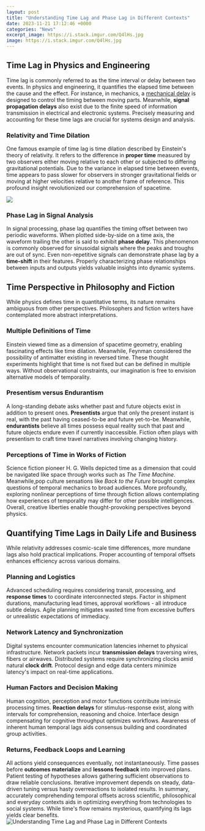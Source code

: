 ```yaml
---
layout: post
title: "Understanding Time Lag and Phase Lag in Different Contexts"
date: 2023-11-21 17:12:46 +0000
categories: "News"
excerpt_image: https://i.stack.imgur.com/Q4lHs.jpg
image: https://i.stack.imgur.com/Q4lHs.jpg
---
```


## Time Lag in Physics and Engineering  
Time lag is commonly referred to as the time interval or delay between two events. In physics and engineering, it quantifies the elapsed time between the cause and the effect. For instance, in mechanics, a [mechanical delay](https://store.fi.io.vn/chihuahua-dad-daddy-owner-of-a-chihuahua-chihuahua-lover3736-t-shirt) is designed to control the timing between moving parts. Meanwhile, **signal propagation delays** also exist due to the finite speed of information transmission in electrical and electronic systems. Precisely measuring and accounting for these time lags are crucial for systems design and analysis.
### Relativity and Time Dilation 
One famous example of time lag is time dilation described by Einstein's theory of relativity. It refers to the difference in **proper time** measured by two observers either moving relative to each other or subjected to differing gravitational potentials. Due to the variance in elapsed time between events, time appears to pass slower for observers in stronger gravitational fields or moving at higher velocities relative to another frame of reference. This profound insight revolutionized our comprehension of spacetime.

![](https://electricalacademia.com/wp-content/uploads/2018/10/8-25.jpg)
### Phase Lag in Signal Analysis
In signal processing, phase lag quantifies the timing offset between two periodic waveforms. When plotted side-by-side on a time axis, the waveform trailing the other is said to exhibit **phase delay**. This phenomenon is commonly observed for sinusoidal signals where the peaks and troughs are out of sync. Even non-repetitive signals can demonstrate phase lag by a **time-shift** in their features. Properly characterizing phase relationships between inputs and outputs yields valuable insights into dynamic systems.
## Time Perspective in Philosophy and Fiction
While physics defines time in quantitative terms, its nature remains ambiguous from other perspectives. Philosophers and fiction writers have contemplated more abstract interpretations.
### Multiple Definitions of Time 
Einstein viewed time as a dimension of spacetime geometry, enabling fascinating effects like time dilation. Meanwhile, Feynman considered the possibility of antimatter existing in reversed time. These thought experiments highlight that time is not fixed but can be defined in multiple ways. Without observational constraints, our imagination is free to envision alternative models of temporality.
### Presentism versus Endurantism 
A long-standing debate asks whether past and future objects exist in addition to present ones. **Presentists** argue that only the present instant is real, with the past having ceased-to-be and future yet-to-be. Meanwhile, **endurantists** believe all times possess equal reality such that past and future objects endure even if currently inaccessible. Fiction often plays with presentism to craft time travel narratives involving changing history.
### Perceptions of Time in Works of Fiction
Science fiction pioneer H. G. Wells depicted time as a dimension that could be navigated like space through works such as *The Time Machine*. Meanwhile,pop culture sensations like *Back to the Future* brought complex questions of temporal mechanics to broad audiences. More profoundly, exploring nonlinear perceptions of time through fiction allows contemplating how experiences of temporality may differ for other possible intelligences. Overall, creative liberties enable thought-provoking perspectives beyond physics.
## Quantifying Time Lags in Daily Life and Business 
While relativity addresses cosmic-scale time differences, more mundane lags also hold practical implications. Proper accounting of temporal offsets enhances efficiency across various domains.
### Planning and Logistics
Advanced scheduling requires considering transit, processing, and **response times** to coordinate interconnected steps. Factor in shipment durations, manufacturing lead times, approval workflows - all introduce subtle delays. Agile planning mitigates wasted time from excessive buffers or unrealistic expectations of immediacy. 
### Network Latency and Synchronization  
Digital systems encounter communication latencies inhernet to physical infrastructure. Network packets incur **transmission delays** traversing wires, fibers or airwaves. Distributed systems require synchronizing clocks amid natural **clock drift**. Protocol design and edge data centers minimize latency's impact on real-time applications.
### Human Factors and Decision Making
Human cognition, perception and motor functions contribute intrinsic processing times. **Reaction delays** for stimulus-response exist, along with intervals for comprehension, reasoning and choice. Interface design compensating for cognitive throughput optimizes workflows. Awareness of inherent human temporal lags aids consensus building and coordinated group activities.
### Returns, Feedback Loops and Learning
All actions yield consequences eventually, not instantaneously. Time passes before **outcomes materialize** and **lessons feedback** into improved plans. Patient testing of hypotheses allows gathering sufficient observations to draw reliable conclusions. Iterative improvement depends on steady, data-driven tuning versus hasty overreactions to isolated results.
In summary, accurately comprehending temporal offsets across scientific, philosophical and everyday contexts aids in optimizing everything from technologies to social systems. While time's flow remains mysterious, quantifying its lags yields clear benefits.
![Understanding Time Lag and Phase Lag in Different Contexts](https://i.stack.imgur.com/Q4lHs.jpg)